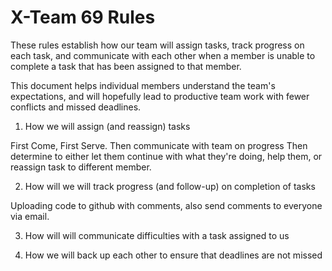# X-Team 69 Rules

These rules establish how our team will assign tasks,
track progress on each task, and communicate with each other 
when a member is unable to complete a task that has been assigned to that member.

This document helps individual members understand the team's expectations,
and will hopefully lead to productive team work with fewer conflicts
and missed deadlines.

1. How we will assign (and reassign) tasks

 First Come, First Serve.
 Then communicate with team on progress
 Then determine to either let them continue with what they're doing, help them, or reassign task to different member.

2. How will we will track progress (and follow-up) on completion of tasks

  Uploading code to github with comments, also send comments to everyone via email.

3. How will will communicate difficulties with a task assigned to us


4. How we will back up each other to ensure that deadlines are not missed





